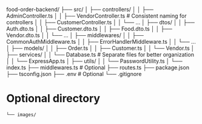 food-order-backend/
    ├── src/
    │   ├── controllers/
    │   │   ├── AdminController.ts
    │   │   ├── VendorController.ts  # Consistent naming for controllers
    │   │   ├── CustomerController.ts
    │   │   └── ...
    │   ├── dtos/
    │   │   ├── Auth.dto.ts
    │   │   ├── Customer.dto.ts
    │   │   ├── Food.dto.ts
    │   │   ├── Vendor.dto.ts
    │   │   └── ...
    │   ├── middlewares/
    │   │   ├── CommonAuthMiddleware.ts
    │   │   ├── ErrorHandlerMiddleware.ts
    │   │   └── ...
    │   ├── models/
    │   │   ├── Order.ts
    │   │   ├── Customer.ts
    │   │   └── Vendor.ts
    │   ├── services/
    │   │   └── Database.ts  # Separate files for better organization
    │   │       └── ExpressApp.ts
    │   ├── utils/
    │   │   └── PasswordUtility.ts
    │   └── index.ts
    ├── middlewares.ts  # Optional
    ├── routes.ts
    ├── package.json
    ├── tsconfig.json
    ├── .env  # Optional
    └── .gitignore

# Optional directory
    └── images/
